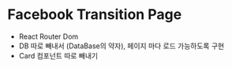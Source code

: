 # Facebook Transition Page

- React Router Dom
- DB 따로 빼내서 (DataBase의 약자), 페이지 마다 로드 가능하도록 구현
- Card 컴포넌트 따로 빼내기